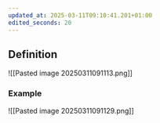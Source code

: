```yaml
---
updated_at: 2025-03-11T09:10:41.201+01:00
edited_seconds: 20
---
```

## Definition
![[Pasted image 20250311091113.png]]

### Example
![[Pasted image 20250311091129.png]]
